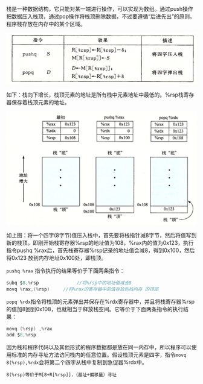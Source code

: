 栈是一种数据结构，它只能对某一端进行操作，可以实现为数组。通过push操作把数据压入栈顶，通过pop操作将栈顶删除数据，不过要遵循“后进先出”的原则。程序栈存放在内存中的某个区域。

![](../images/cs/9.png)



如下：栈向下增长，栈顶元素的地址是所有栈中元素地址中最低的。%rsp栈寄存器保存着栈顶元素的地址。

![](../images/cs/10.png)

如上图：将一个四字(8字节)值压入栈中，首先要将栈指针减8字节，然后将值写到新的栈顶。即刚开始栈寄存器%rsp的地址值为108，%rax内的值为0x123，执行指令pushq %rax后，首先栈寄存器%rsp记录的地址值会减8，得到0x100，然后将0x123 放到内存地址0x100处，即栈顶。

```pushq %rax``` 指令执行的结果等价于下面两条指令：

```c
subq $8,%rsp              //将%rsp中的地址值减去8
movq %rax,(%rsp)     //将%rax的寄存器中的值存放到栈内存 的顶部
```

```popq %rdx```指令将栈顶的元素弹出并保存在%rdx寄存器中，并且将栈寄存器%rsp的值加8回到0x108，也就相当于释放栈空间。它等价于下面两条指令的执行结果：

```c
movq (%rsp) ,%rax
add $8,%rsp
```

因为栈和程序代码以及其他形式的程序数据都是放在同一内存中，所以程序可以使用标准的内存寻址方法访问栈内的任意位置。假设栈顶元素是四字，指令```movq 8(%rsp),%rdx```会将第二个四字从栈中复制到急促器%rdx中。

```
8(%rsp)等价于M[8+R[%rsp]]，（基址+偏移量）寻址
```



